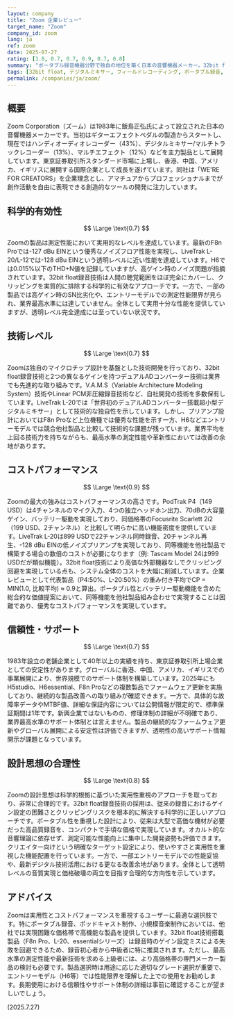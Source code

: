 ```yaml
---
layout: company
title: "Zoom 企業レビュー"
target_name: "Zoom"
company_id: zoom
lang: ja
ref: zoom
date: 2025-07-27
rating: [3.8, 0.7, 0.7, 0.9, 0.7, 0.8]
summary: "ポータブル録音機器分野で独自の地位を築く日本の音響機器メーカー。32bit float技術と実用性を重視した設計により、クリエイター向け機器市場で高いコストパフォーマンスを実現している。"
tags: [32bit float, デジタルミキサー, フィールドレコーディング, ポータブル録音, 日本]
permalink: /companies/ja/zoom/
---
```

## 概要

Zoom Corporation（ズーム）は1983年に飯島正弘氏によって設立された日本の音響機器メーカーです。当初はギターエフェクトペダルの製造からスタートし、現在ではハンディオーディオレコーダー（43%）、デジタルミキサー/マルチトラックレコーダー（13%）、マルチエフェクト（12%）などを主力製品として展開しています。東京証券取引所スタンダード市場に上場し、香港、中国、アメリカ、イギリスに展開する国際企業として成長を遂げています。同社は「WE'RE FOR CREATORS」を企業理念とし、アマチュアからプロフェッショナルまでが創作活動を自由に表現できる創造的なツールの開発に注力しています。

## 科学的有効性

$$ \Large \text{0.7} $$

Zoomの製品は測定性能において実用的なレベルを達成しています。最新のF8n Proでは-127 dBu EINという優秀なノイズフロア性能を実現し、LiveTrak L-20/L-12では-128 dBu EINという透明レベルに近い性能を達成しています。H6では0.015%以下のTHD+N値を記録していますが、高ゲイン時のノイズ問題が指摘されています。32bit float録音技術は人間の聴覚範囲をほぼ完全にカバーし、クリッピングを実質的に排除する科学的に有効なアプローチです。一方で、一部の製品では高ゲイン時のSN比劣化や、エントリーモデルでの測定性能限界が見られ、業界最高水準には達していません。全体として実用十分な性能を提供していますが、透明レベル完全達成には至っていない状況です。

## 技術レベル

$$ \Large \text{0.7} $$

Zoomは独自のマイクロチップ設計を基盤とした技術開発を行っており、32bit float録音技術と2つの異なるゲインを持つデュアルADコンバーター技術は業界でも先進的な取り組みです。V.A.M.S（Variable Architecture Modeling System）技術やLinear PCM非圧縮録音技術など、自社開発の技術を多数保有しています。LiveTrak L-20では「世界初のデュアルADコンバーター搭載超小型デジタルミキサー」として技術的な独自性を示しています。しかし、プリアンプ設計においてはF8n Proなど上位機種では優秀な性能を示す一方、H6などエントリーモデルでは競合他社製品と比較して技術的な課題が残っています。業界平均を上回る技術力を持ちながらも、最高水準の測定性能や革新性においては改善の余地があります。

## コストパフォーマンス

$$ \Large \text{0.9} $$

Zoomの最大の強みはコストパフォーマンスの高さです。PodTrak P4（149 USD）は4チャンネルのマイク入力、4つの独立ヘッドホン出力、70dBの大容量ゲイン、バッテリー駆動を実現しており、同価格帯のFocusrite Scarlett 2i2（199 USD、2チャンネル）と比較して明らかに高い機能密度を提供しています。LiveTrak L-20は899 USDで22チャンネル同時録音、20チャンネル再生、-128 dBu EINの低ノイズプリアンプを実現しており、同等機能を他社製品で構築する場合の数倍のコストが必要になります（例: Tascam Model 24は999 USDだが類似機能）。32bit float技術により高価な外部機器なしでクリッピング回避を実現している点も、システム全体のコストを大幅に削減しています。企業レビューとして代表製品（P4:50%、L-20:50%）の重み付き平均でCP = MIN(1.0, 比較平均) ≈ 0.9と算出。ポータブル性とバッテリー駆動機能を含めた総合的な価値提案において、同等機能を他社製品組み合わせで実現することは困難であり、優秀なコストパフォーマンスを実現しています。

## 信頼性・サポート

$$ \Large \text{0.7} $$

1983年設立の老舗企業として40年以上の実績を持ち、東京証券取引所上場企業としての安定性があります。グローバルに香港、中国、アメリカ、イギリスでの事業展開により、世界規模でのサポート体制を構築しています。2025年にもH5studio、H6essential、F8n Proなどの複数製品でファームウェア更新を実施しており、継続的な製品改善への取り組みが確認できます。一方で、具体的な故障率データやMTBF値、詳細な保証内容については公開情報が限定的で、標準保証期間は1年です。新興企業ではないものの、修理体制の詳細が不明確であり、業界最高水準のサポート体制とは言えません。製品の継続的なファームウェア更新やグローバル展開による安定性は評価できますが、透明性の高いサポート情報開示が課題となっています。

## 設計思想の合理性

$$ \Large \text{0.8} $$

Zoomの設計思想は科学的根拠に基づいた実用性重視のアプローチを取っており、非常に合理的です。32bit float録音技術の採用は、従来の録音におけるゲイン設定の困難さとクリッピングリスクを根本的に解決する科学的に正しいアプローチです。ポータブル性を重視した設計により、従来は大型で高価な機材が必要だった高品質録音を、コンパクトで手頃な価格で実現しています。オカルト的な音響理論に依存せず、測定可能な性能向上に集中した開発姿勢も評価できます。クリエイター向けという明確なターゲット設定により、使いやすさと実用性を重視した機能配置を行っています。一方で、一部エントリーモデルでの性能妥協や、最新デジタル技術活用における更なる改善余地があります。全体として透明レベルの音質実現と価格破壊の両立を目指す合理的な方向性を示しています。

## アドバイス

Zoomは実用性とコストパフォーマンスを重視するユーザーに最適な選択肢です。特にポータブル録音、ポッドキャスト制作、小規模音楽制作においては、他社では実現困難な価格帯で高機能な製品を提供しています。32bit float技術搭載製品（F8n Pro、L-20、essentialシリーズ）は録音時のゲイン設定ミスによる失敗を回避できるため、録音初心者から中級者に特に推奨されます。ただし、最高水準の測定性能や最新技術を求める上級者には、より高価格帯の専門メーカー製品の検討も必要です。製品選択時は用途に応じた適切なグレード選択が重要で、エントリーモデル（H6等）では性能限界を理解した上での使用をお勧めします。長期使用における信頼性やサポート体制の詳細は事前に確認することが望ましいでしょう。

(2025.7.27)
